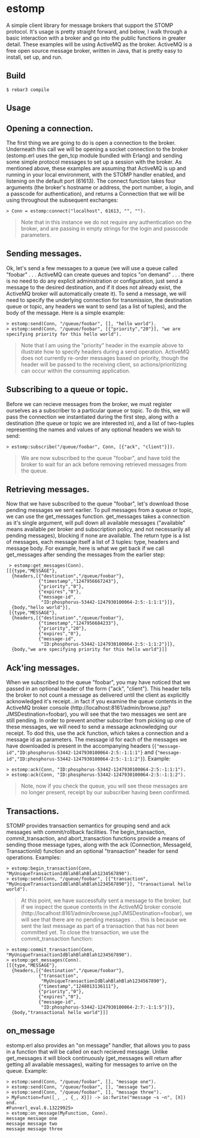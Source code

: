 estomp
=====

A simple client library for message brokers that support the STOMP protocol. It's usage is pretty straight forward, and below, I walk through a basic interaction with a broker and go into the public functions in greater detail. These examples will be using ActiveMQ as the broker. ActiveMQ is a free open source message broker, written in Java, that is pretty easy to install, set up, and run.

Build
-----

    $ rebar3 compile

Usage
-----

## Opening a connection.

The first thing we are going to do is open a connection to the broker. Underneath this call we will be opening a socket connection to the broker (estomp.erl uses the gen_tcp module bundled with Erlang) and sending some simple protocol messages to set up a session with the broker. As mentioned above, these examples are assuming that ActiveMQ is up and running in your local environment, with the STOMP handler enabled, and listening on the default port (61613).
The connect function takes four arguments (the broker's hostname or address, the port number, a login, and a passcode for authentication), and returns a Connection that we will be using throughout the subsequent exchanges:

    > Conn = estomp:connect("localhost", 61613, "", "").

> Note that in this instance we do not require any authentication on the broker, and are passing in empty strings for the login and passcode parameters.

## Sending messages.

Ok, let's send a few messages to a queue (we will use a queue called "foobar" . . . ActiveMQ can create queues and topics "on demand" . . . there is no need to do any explicit administration or configuration, just send a message to the desired destination, and if it does not already exist, the ActiveMQ broker will automatically create it). To send a message, we will need to specify the underlying connection for transmission, the destination queue or topic, any headers we want to send (as a list of tuples), and the body of the message. Here is a simple example:

    > estomp:send(Conn, "/queue/foobar", [], "hello world").
    > estomp:send(Conn, "/queue/foobar", [{"priority","20"}], "we are specifying priority for this hello world").

> Note that I am using the "priority" header in the example above to illustrate how to specify headers during a send operation. ActiveMQ does not currently re-order messages based on priority, though the header will be passed to the receiving client, so actions/prioritizing can occur within the consuming application.

## Subscribing to a queue or topic.

Before we can recieve messages from the broker, we must register ourselves as a subscriber to a particular queue or topic. To do this, we will pass the connection we instantiated during the first step, along with a destination (the queue or topic we are interested in), and a list of two-tuples representing the names and values of any optional headers we wish to send:

    > estomp:subscribe("/queue/foobar", Conn, [{"ack", "client"}]).

> We are now subscribed to the queue "foobar", and have told the broker to wait for an ack before removing retrieved messages from the queue.

## Retrieving messages.

Now that we have subscribed to the queue "foobar", let's download those pending messages we sent earlier. To pull messages from a queue or topic, we can use the get_messages function. get_messages takes a connection as it's single argument, will pull down all available messages ("available" means available per broker and subscription policy, and not necessarily all pending messages), blocking if none are available. The return type is a list of messages, each message itself a list of 3 tuples: type, headers and message body. For example, here is what we get back if we call get_messages after sending the messages from the earlier step:

     > estomp:get_messages(Conn).
    [[{type,"MESSAGE"},
      {headers,[{"destination","/queue/foobar"},
                {"timestamp","1247956667243"},
                {"priority","0"},
                {"expires","0"},
                {"message-id",
                 "ID:phosphorus-53442-1247930100064-2:5:-1:1:1"}]},
      {body,"hello world"}],
     [{type,"MESSAGE"},
      {headers,[{"destination","/queue/foobar"},
                {"timestamp","1247956684233"},
                {"priority","20"},
                {"expires","0"},
                {"message-id",
                 "ID:phosphorus-53442-1247930100064-2:5:-1:1:2"}]},
      {body,"we are specifying priority for this hello world"}]]

## Ack'ing messages.

When we subscribed to the queue "foobar", you may have noticed that we passed in an optional header of the form	{"ack", "client"}. This header tells the broker to not count a message as delivered until the client as explicitly acknowledged it's receipt...in fact if you examine the queue contents in the ActiveMQ broker console (http://localhost:8161/admin/browse.jsp?JMSDestination=foobar), you will see that the two messages we sent are still pending. In order to prevent another subscriber from picking up one of these messages, we will need to send a message acknowledging our receipt. To dod this, use the ack function, which takes a connection and a message id as parameters. The message id for each of the messages we have downloaded is present in the accompanying headers (`{"message-id","ID:phosphorus-53442-1247930100064-2:5:-1:1:1"}` and {`"message-id","ID:phosphorus-53442-1247930100064-2:5:-1:1:2"}`). Example:

    > estomp:ack(Conn, "ID:phosphorus-53442-1247930100064-2:5:-1:1:1").
    > estomp:ack(Conn, "ID:phosphorus-53442-1247930100064-2:5:-1:1:2").

> Note, now if you check the queue, you will see these messages are no longer present, receipt by our subscriber having been confirmed.

## Transactions.

STOMP provides transaction semantics for grouping send and ack messages with commit/rollback facilities. The begin_transaction, commit_transaction, and abort_transaction functions provide a means of sending those message types, along with the ack (Connection, MessageId, TransactionId) function and an optional "transaction" header for send operations. Examples:

    > estomp:begin_transaction(Conn, "MyUniqueTransactionIdBlahBlahBlah1234567890").
    > estomp:send(Conn, "/queue/foobar", [{"transaction", "MyUniqueTransactionIdBlahBlahBlah1234567890"}], "transactional hello world").

> At this point, we have successfully sent a message to the broker, but if we inspect the queue contents in the ActiveMQ broker console (http://localhost:8161/admin/browse.jsp?JMSDestination=foobar), we will see that there are no pending messages . . . this is because we sent the last message as part of a transaction that has not been committed yet. To close the transaction, we use the commit_transaction function:

    > estomp:commit_transaction(Conn, "MyUniqueTransactionIdBlahBlahBlah1234567890").
    > estomp:get_messages(Conn).
    [[{type,"MESSAGE"},
      {headers,[{"destination","/queue/foobar"},
                {"transaction",
                 "MyUniqueTransactionIdBlahBlahBlah1234567890"},
                {"timestamp","1248013136111"},
                {"priority","0"},
                {"expires","0"},
                {"message-id",
                 "ID:phosphorus-53442-1247930100064-2:7:-1:1:5"}]},
      {body,"transactional hello world"}]]

## on_message

estomp.erl also provides an "on message" handler, that allows you to pass in a function that will be called on each recieved message. Unlike get_messages it will block continuously (get_messages will return after getting all available messages), waiting for messages to arrive on the queue. Example:

    > estomp:send(Conn, "/queue/foobar", [], "message one").
    > estomp:send(Conn, "/queue/foobar", [], "message two").
    > estomp:send(Conn, "/queue/foobar", [], "message three").
    > MyFunction=fun([_, _, {_, X}]) -> io:fwrite("message ~s ~n", [X]) end.
    #Fun<erl_eval.6.13229925>
    > estomp:on_message(MyFunction, Conn).
    message message one
    message message two
    message message three

